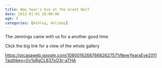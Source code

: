 ```yaml
---
title: New Year's Eve at the Great Wolf
date: 2012-01-01 16:00:00
age: 5
categories: [Ashley, Holiday]
---
```

The Jennings came with us for a another good time.

Click the big link for a view of the whole gallery

<a href="https://picasaweb.google.com/108001626876662627571/NewYearsEve2011?authkey=Gv1sRgCL637oO3r-aTHA">https://picasaweb.google.com/108001626876662627571/NewYearsEve2011?authkey=Gv1sRgCL637oO3r-aTHA</a>
